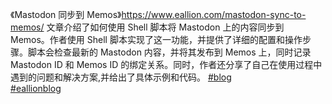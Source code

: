 <p>《Mastodon 同步到 Memos》<a href="https://www.eallion.com/mastodon-sync-to-memos/" target="_blank" rel="nofollow noopener" translate="no"><span class="invisible">https://www.</span><span class="ellipsis">eallion.com/mastodon-sync-to-m</span><span class="invisible">emos/</span></a> 文章介绍了如何使用 Shell 脚本将 Mastodon 上的内容同步到 Memos。作者使用 Shell 脚本实现了这一功能，并提供了详细的配置和操作步骤。脚本会检查最新的 Mastodon 内容，并将其发布到 Memos 上，同时记录 Mastodon ID 和 Memos ID 的绑定关系。同时，作者还分享了自己在使用过程中遇到的问题和解决方案,并给出了具体示例和代码。 <a href="https://e5n.cc/tags/blog" class="mention hashtag" rel="tag">#<span>blog</span></a> <br /> <a href="https://e5n.cc/tags/eallionblog" class="mention hashtag" rel="tag">#<span>eallionblog</span></a></p>